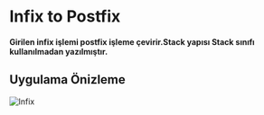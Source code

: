 <h1>Infix to Postfix</h1>
    <h4>
       Girilen infix işlemi postfix işleme çevirir.Stack yapısı Stack sınıfı kullanılmadan yazılmıştır.
    </h4>

<h2>Uygulama Önizleme</h2>

![Infix](https://github.com/MuratAli003/InfixToPostfix/assets/120710970/6e0c545c-2e7e-45cc-80e5-fd01ed08c0b3)
